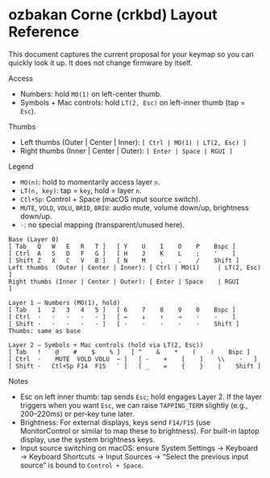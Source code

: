 # ozbakan Corne (crkbd) Layout Reference

This document captures the current proposal for your keymap so you can quickly look it up. It does not change firmware by itself.

Access
- Numbers: hold `MO(1)` on left-center thumb.
- Symbols + Mac controls: hold `LT(2, Esc)` on left-inner thumb (tap = `Esc`).

Thumbs
- Left thumbs (Outer | Center | Inner): `[ Ctrl | MO(1) | LT(2, Esc) ]`
- Right thumbs (Inner | Center | Outer): `[ Enter | Space | RGUI ]`

Legend
- `MO(n)`: hold to momentarily access layer `n`.
- `LT(n, key)`: tap = `key`, hold = layer `n`.
- `Ctl+Sp`: Control + Space (macOS input source switch).
- `MUTE`, `VOLD`, `VOLU`, `BRID`, `BRIU`: audio mute, volume down/up, brightness down/up.
- `·`: no special mapping (transparent/unused here).

```
Base (Layer 0)
[ Tab   Q   W   E   R   T ]   [ Y    U    I    O    P    Bspc ]
[ Ctrl  A   S   D   F   G ]   [ H    J    K    L    ;    '    ]
[ Shift Z   X   C   V   B ]   [ N    M    ,    .    /    Shift ]
Left thumbs  (Outer | Center | Inner): [ Ctrl | MO(1)     | LT(2, Esc) ]
Right thumbs (Inner | Center | Outer): [ Enter | Space    | RGUI       ]

Layer 1 — Numbers (MO(1), hold)
[ Tab   1   2   3   4   5 ]   [ 6    7    8    9    0    Bspc ]
[ Ctrl  ·   ·   ·   ·   · ]   [ ←    ↓    ↑    →    ·    ·    ]
[ Shift ·   ·   ·   ·   · ]   [ ·    ·    ·    ·    ·    Shift ]
Thumbs: same as base

Layer 2 — Symbols + Mac controls (hold via LT(2, Esc))
[ Tab   !    @    #    $    % ]   [ ^    &    *    (    )    Bspc ]
[ Ctrl  ·    MUTE  VOLD VOLU  ~ ]   [ -    +    [    ]    \\    ·   ]
[ Shift ·   Ctl+Sp F14  F15   ` ]   [ _    =    {    }    |    Shift ]
```

Notes
- Esc on left inner thumb: tap sends `Esc`; hold engages Layer 2. If the layer triggers when you want `Esc`, we can raise `TAPPING_TERM` slightly (e.g., 200–220ms) or per-key tune later.
- Brightness: For external displays, keys send `F14/F15` (use MonitorControl or similar to map these to brightness). For built-in laptop display, use the system brightness keys.
- Input source switching on macOS: ensure System Settings → Keyboard → Keyboard Shortcuts → Input Sources → “Select the previous input source” is bound to `Control + Space`.
